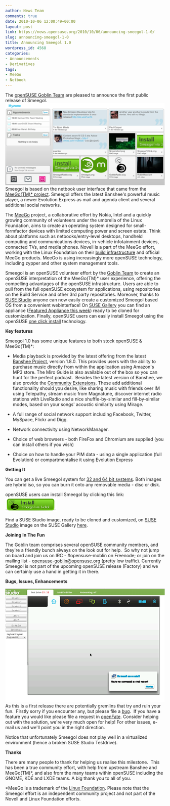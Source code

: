 ```yaml
---
author: News Team
comments: true
date: 2010-10-06 12:00:49+00:00
layout: post
link: https://news.opensuse.org/2010/10/06/announcing-smeegol-1-0/
slug: announcing-smeegol-1-0
title: Announcing Smeegol 1.0
wordpress_id: 4568
categories:
- Announcements
- Derivatives
tags:
- MeeGo
- Netbook
---
```


The [openSUSE Goblin Team](//en.opensuse.org/openSUSE:Goblin) are pleased to announce the first public release of Smeegol.
[](//news.opensuse.org/2010/10/06/announcing-smeegol-1-0/screenshot-moblin-panel-myzone/)[![Meego with a touch of Geeko](/wp-content/uploads/2010/10/Screenshot-moblin-panel-myzone.png)](//news.opensuse.org/2010/10/06/announcing-smeegol-1-0/screenshot-moblin-panel-myzone/)
﻿﻿Smeegol is based on the netbook user interface that came from the [MeeGo(TM)* project](//www.meego.com). Smeegol offers the latest Banshee's powerful music player, a newer Evolution Express as mail and agenda client and several additional social networks.

<!-- more -->

The [MeeGo](//meego.com) project, a collaborative effort by Nokia, Intel and a quickly growing community of volunteers under the umbrella of the Linux Foundation, aims to create an operating system designed for small-formfactor devices with limited computing power and screen estate. Think about platforms such as netbooks/entry-level desktops, handheld computing and communications devices, in-vehicle infotainment devices, connected TVs, and media phones. Novell is a part of the MeeGo effort, working with the Linux Foundation on their [build infrastructure](//wiki.meego.com/Build_Infrastructure) and official MeeGo products. MeeGo is using increasingly more openSUSE technology, including zypper and other system management tools.

Smeegol is an openSUSE volunteer effort by the [Goblin Team](//en.opensuse.org/openSUSE:Goblin) to create an openSUSE interpretation of the MeeGo(TM)* user experience, offering the compelling advantages of the openSUSE infrastructure. Users are able to pull from the full openSUSE ecosystem for applications, using repositories on the Build Service and other 3rd party repositories. Moreover, thanks to [SUSE Studio](//susestudio.com) anyone can now easily create a customized Smeegol based OS from a convenient webinterface! On [SUSE Gallery](//susegallery.com/) you can find an appliance ([Featured Appliance this week](//susegallery.com/a/FbDcLt/smeegol)) ready to be cloned for customization. Finally, openSUSE users can easily install Smeegol using the openSUSE [one click install](//en.opensuse.org/Standards/One_Click_Install) technology.

**Key features**

Smeegol 1.0 has some unique features to both stock openSUSE & MeeGo(TM)*:



	
  * Media playback is provided by the latest offering from the latest [Banshee Project](//banshee.fm/), version 1.8.0. This provides users with the ability to purchase music directly from within the application using Amazon's MP3 store. The Miro Guide is also available out of the box so you can hunt for the perfect podcast.  Besides the latest version of Banshee, we also provide the [Community Extensions](//banshee.fm/download/extensions/). These add additional functionality should you desire, like sharing music with friends over IM using Telepathy, stream music from Magnatune, discover internet radio stations with LiveRadio and a nice shuffle-by-similar and fill-by-similar modes, based on your songs' acoustic similarity using Mirage.

	
  * A full range of social network support including Facebook, Twitter, MySpace, Flickr and Digg.

	
  * Network connectivity using NetworkManager.

	
  * Choice of web browsers - both FireFox and Chromium are supplied (you can install others if you wish)

	
  * Choice on how to handle your PIM data - using a single application (full Evolution) or compartmentalise it using Evolution Express


**Getting It**

You can get a live Smeegol system for [32 and 64 bit systems](//download.opensuse.org/repositories/Meego:/Netbook/images/iso). Both images are hybrid iso, so you can burn it onto any removable media - disc or disk.

openSUSE users can install Smeegol by clicking this link: [![](/wp-content/uploads/2010/10/Smeegol1Click.png)](//download.opensuse.org/repositories/Meego:/Netbook/openSUSE_11.3/GoblinUI.ymp)

Find a SUSE Studio image, ready to be cloned and customized, on [SUSE Studio](//susestudio.com) image on the SUSE Gallery [here](//susegallery.com/a/FbDcLt/smeegol).

**Joining In The Fun**

The Goblin team comprises several openSUSE community members, and they're a friendly bunch always on the look out for help.  So why not jump on board and join us on IRC - #opensuse-moblin on Freenode; or join on the mailing list - opensuse-goblin@opensuse.org (pretty low traffic). Currently Smeegol is not part of the upcoming openSUSE release (Factory) and we can certainly use a hand in getting it in there.

**Bugs, Issues, Enhancements**

[![Smeegol does unfortunately not yet work in SUSE Studio Testdrive.](/wp-content/uploads/2010/10/testdrive41.png)](//news.opensuse.org/2010/10/06/announcing-smeegol-1-0/testdrive4-2/)
As this is a first release there are potentially gremlins that try and ruin your fun.  Firstly sorry if you encounter any, but please file a [bug](https://bugzilla.novell.com/enter_bug.cgi?classification=7340&product=openSUSE.org&component=3rd%20party%20software&assigned_to=awafaa@opensuse.org&short_desc=Meego:Netbook:%20Bug).  If you have a feature you would like please file a request in [openFate](https://features.opensuse.org/). Consider helping out with the solution, we're very much open for help! For other issues, e-mail us and we'll point you in the right direction.

Notice that unfortunately Smeegol does not play well in a virtualized environment (hence a broken SUSE Studio Testdrive).

**Thanks**

There are many people to thank for helping us realise this milestone.  This has been a true community effort, with help from upstream Banshee and MeeGo(TM)*, and also from the many teams within openSUSE including the GNOME, KDE and LXDE teams. A big thank you to all of you.

*MeeGo is a trademark of the [Linux Foundation](//www.linuxfoundation.org/). Please note that the Smeegol effort is an independent community project and not part of the Novell and Linux Foundation efforts.
